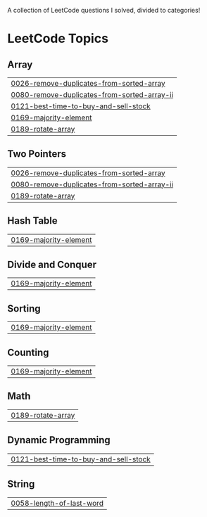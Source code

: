 A collection of LeetCode questions I solved, divided to categories!
<!---LeetCode Topics Start-->
# LeetCode Topics
## Array
|  |
| ------- |
| [0026-remove-duplicates-from-sorted-array](https://github.com/madiyarzm/LeetCode/tree/master/0026-remove-duplicates-from-sorted-array) |
| [0080-remove-duplicates-from-sorted-array-ii](https://github.com/madiyarzm/LeetCode/tree/master/0080-remove-duplicates-from-sorted-array-ii) |
| [0121-best-time-to-buy-and-sell-stock](https://github.com/madiyarzm/LeetCode/tree/master/0121-best-time-to-buy-and-sell-stock) |
| [0169-majority-element](https://github.com/madiyarzm/LeetCode/tree/master/0169-majority-element) |
| [0189-rotate-array](https://github.com/madiyarzm/LeetCode/tree/master/0189-rotate-array) |
## Two Pointers
|  |
| ------- |
| [0026-remove-duplicates-from-sorted-array](https://github.com/madiyarzm/LeetCode/tree/master/0026-remove-duplicates-from-sorted-array) |
| [0080-remove-duplicates-from-sorted-array-ii](https://github.com/madiyarzm/LeetCode/tree/master/0080-remove-duplicates-from-sorted-array-ii) |
| [0189-rotate-array](https://github.com/madiyarzm/LeetCode/tree/master/0189-rotate-array) |
## Hash Table
|  |
| ------- |
| [0169-majority-element](https://github.com/madiyarzm/LeetCode/tree/master/0169-majority-element) |
## Divide and Conquer
|  |
| ------- |
| [0169-majority-element](https://github.com/madiyarzm/LeetCode/tree/master/0169-majority-element) |
## Sorting
|  |
| ------- |
| [0169-majority-element](https://github.com/madiyarzm/LeetCode/tree/master/0169-majority-element) |
## Counting
|  |
| ------- |
| [0169-majority-element](https://github.com/madiyarzm/LeetCode/tree/master/0169-majority-element) |
## Math
|  |
| ------- |
| [0189-rotate-array](https://github.com/madiyarzm/LeetCode/tree/master/0189-rotate-array) |
## Dynamic Programming
|  |
| ------- |
| [0121-best-time-to-buy-and-sell-stock](https://github.com/madiyarzm/LeetCode/tree/master/0121-best-time-to-buy-and-sell-stock) |
## String
|  |
| ------- |
| [0058-length-of-last-word](https://github.com/madiyarzm/LeetCode/tree/master/0058-length-of-last-word) |
<!---LeetCode Topics End-->
